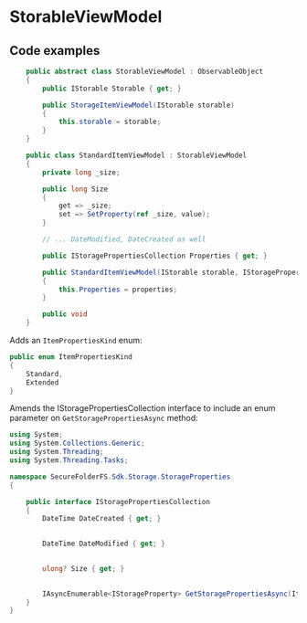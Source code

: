 # StorableViewModel

## Code examples
```csharp
    public abstract class StorableViewModel : ObservableObject
    {
        public IStorable Storable { get; }

        public StorageItemViewModel(IStorable storable)
        {
            this.storable = storable;
        }
    }
```

```csharp
    public class StandardItemViewModel : StorableViewModel
    {
        private long _size;

        public long Size
        {
            get => _size;
            set => SetProperty(ref _size, value);
        }

        // ... DateModified, DateCreated as well

        public IStoragePropertiesCollection Properties { get; }

        public StandardItemViewModel(IStorable storable, IStoragePropertiesCollection properties) : base(storable)
        { 
            this.Properties = properties;
        }

        public void 
    }
```

Adds an `ItemPropertiesKind` enum:

```csharp
public enum ItemPropertiesKind
{
    Standard,
    Extended
}
```

Amends the IStoragePropertiesCollection interface to include an enum parameter on `GetStoragePropertiesAsync` method:

```csharp
using System;
using System.Collections.Generic;
using System.Threading;
using System.Threading.Tasks;

namespace SecureFolderFS.Sdk.Storage.StorageProperties
{

    public interface IStoragePropertiesCollection
    {
        DateTime DateCreated { get; }

    
        DateTime DateModified { get; }

 
        ulong? Size { get; }

       
        IAsyncEnumerable<IStorageProperty> GetStoragePropertiesAsync(ItemPropertiesKind propertiesKind = ItemPropertiesKind.Standard, CancellationToken cancellationToken = default);
    }
}
```


